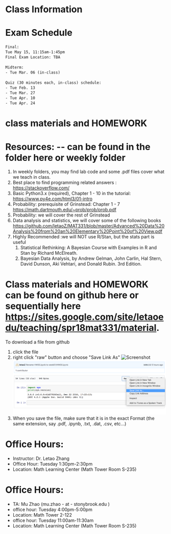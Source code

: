 # Class Information


# Exam Schedule
    Final:
    Tue May 15, 11:15am-1:45pm 
    Final Exam Location: TBA
    
    Midterm: 
    - Tue Mar. 06 (in-class)

    Quiz (30 minutes each, in-class) schedule:
    - Tue Feb. 13
    - Tue Mar. 27
    - Tue Apr. 10
    - Tue Apr. 24

# class materials and HOMEWORK 

# Resources: -- can be found in the folder here or weekly folder
1. In weekly folders, you may find lab code and some .pdf files cover what we teach in class.
1. Best place to find programming related answers : https://stackoverflow.com/
1. Basic Python3.x (required), Chapter 1 - 10 in the tutorial: https://www.py4e.com/html3/01-intro
1. Probability: prerequisite of Grinstead: Chapter 1 - 7 https://math.dartmouth.edu/~prob/prob/prob.pdf
1. Probability: we will cover the rest of Grinstead
1. Data analysis and statistics, we will cover some of the following books  https://github.com/letaoZ/MAT331/blob/master/Advanced%20Data%20Analysis%20from%20an%20Elementary%20Point%20of%20View.pdf
1. Highly Recommended :we will NOT use R/Stan, but the stats part is useful
    1. Statistical Rethinking: A Bayesian Course with Examples in R and Stan by Richard McElreath.
    1. Bayesian Data Analysis, by Andrew Gelman, John Carlin, Hal Stern, David Dunson, Aki Vehtari, and Donald Rubin. 3rd Edition.
    
    
# Class materials and HOMEWORK can be found on github here or sequentially here  https://sites.google.com/site/letaoedu/teaching/spr18mat331/material. 

To download a file from github
1. click the file
1. right click "raw" button and choose "Save Link As" ![Screenshot](1.png) ![Screenshot](2.png)
1. When you save the file, make sure that it is in the exact Format (the same extension, say .pdf, .ipynb, .txt, .dat, .csv, etc...)


# Office Hours:
* Instructor: Dr. Letao Zhang 
* Office Hour: Tuesday 1:30pm-2:30pm
* Location: Math Learning Center (Math Tower Room S-235)

# Office Hours:
* TA:  Mu Zhao (mu.zhao - at - stonybrook.edu )
* office hour: Tuesday 4:00pm-5:00pm 
* Location: Math Tower 2-122
* office hour: Tuesday 11:00am-11:30am
* Location: Math Learning Center (Math Tower Room S-235)
